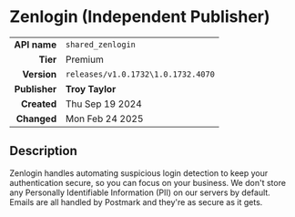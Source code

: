 # Zenlogin (Independent Publisher)
| | |
|-:|-|
|**API name**|`shared_zenlogin`|
|**Tier**|Premium|
|**Version**|`releases/v1.0.1732\1.0.1732.4070`|
|**Publisher**|**Troy Taylor**|
|**Created**|Thu Sep 19 2024|
|**Changed**|Mon Feb 24 2025|

## Description
Zenlogin handles automating suspicious login detection to keep your authentication secure, so you can focus on your business. We don't store any Personally Identifiable Information (PII) on our servers by default. Emails are all handled by Postmark and they're as secure as it gets.
